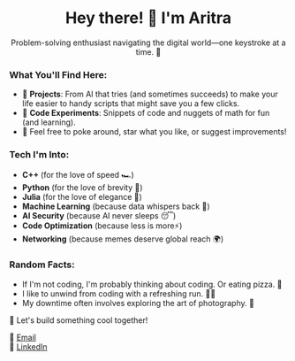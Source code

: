 <h1 align="center">Hey there! 👋 I'm Aritra</h1>

<p align="center">Problem-solving enthusiast navigating the digital world—one keystroke at a time. 🚀</p>

### What You'll Find Here:
- 🔭 **Projects**: From AI that tries (and sometimes succeeds) to make your life easier to handy scripts that might save you a few clicks.
- 🧩 **Code Experiments**: Snippets of code and nuggets of math for fun (and learning).
- 📝 Feel free to poke around, star what you like, or suggest improvements!


### Tech I'm Into:
- **C++** (for the love of speed 🏎️)
- **Python** (for the love of brevity 🐍)
- **Julia** (for the love of elegance 🦄)
- **Machine Learning** (because data whispers back 🎤)
- **AI Security** (because AI never sleeps 😴)
- **Code Optimization** (because less is more⚡)
- **Networking** (because memes deserve global reach 🌍)
  
### Random Facts:
- If I'm not coding, I'm probably thinking about coding. Or eating pizza. 🍕 
- I like to unwind from coding with a refreshing run. 🏃‍♀️
- My downtime often involves exploring the art of photography. 📸

🌟 Let's build something cool together!

📧 [Email](aritraghosh534@gmail.com) <br>
🔗 [LinkedIn](https://www.linkedin.com/in/ghosh-aritra/)

<!---
arighosh05/arighosh05 is a ✨ special ✨ repository because its `README.md` (this file) appears on your GitHub profile.
You can click the Preview link to take a look at your changes.
--->
